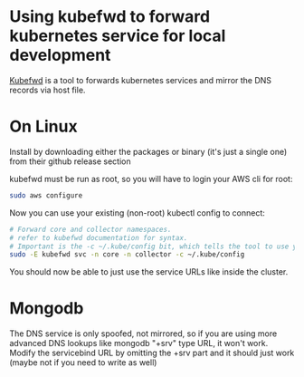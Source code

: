# Using kubefwd to forward kubernetes service for local development

[Kubefwd](https://github.com/txn2/kubefwd) is a tool to forwards kubernetes services and mirror the DNS records via host file.

# On Linux
Install by downloading either the packages or binary (it's just a single one) from their github release section

kubefwd must be run as root, so you will have to login your AWS cli for root:
```sh
sudo aws configure
```
Now you can use your existing (non-root) kubectl config to connect:
```sh
# Forward core and collector namespaces.
# refer to kubefwd documentation for syntax. 
# Important is the -c ~/.kube/config bit, which tells the tool to use your non-root config
sudo -E kubefwd svc -n core -n collector -c ~/.kube/config
```

You should now be able to just use the service URLs like inside the cluster.  

# Mongodb
The DNS service is only spoofed, not mirrored, so if you are using more advanced DNS lookups like mongodb "+srv" type URL, it won't work.  
Modify the servicebind URL by omitting the +srv part and it should just work (maybe not if you need to write as well)